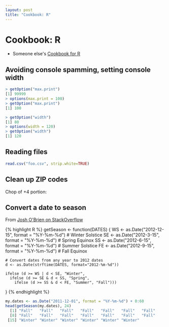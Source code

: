 ```yaml
---
layout: post
title: "Cookbook: R"
---
```


# Cookbook: R

- Someone else's [Cookbook for R](http://www.cookbook-r.com/)

## Avoiding console spamming, setting console width

```R
> getOption("max.print")
[1] 99999
> options(max.print = 100)
> getOption("max.print")
[1] 100
```

```R
> getOption("width")
[1] 80
> options(width = 120)
> getOption("width")
[1] 120
```

## Reading files

```R
read.csv("foo.csv", strip.white=TRUE)
```

## Clean up ZIP codes

Chop of +4 portion:


## Convert a date to season

From [Josh O'Brien on StackOverflow](http://stackoverflow.com/a/9501225)

{% highlight R %}
getSeason <- function(DATES) {
    WS <- as.Date("2012-12-15", format = "%Y-%m-%d") # Winter Solstice
    SE <- as.Date("2012-3-15",  format = "%Y-%m-%d") # Spring Equinox
    SS <- as.Date("2012-6-15",  format = "%Y-%m-%d") # Summer Solstice
    FE <- as.Date("2012-9-15",  format = "%Y-%m-%d") # Fall Equinox

    # Convert dates from any year to 2012 dates
    d <- as.Date(strftime(DATES, format="2012-%m-%d"))

    ifelse (d >= WS | d < SE, "Winter",
      ifelse (d >= SE & d < SS, "Spring",
        ifelse (d >= SS & d < FE, "Summer", "Fall")))
}
{% endhighlight %}

```R
my.dates <- as.Date("2011-12-01", format = "%Y-%m-%d") + 0:60
head(getSeason(my.dates), 24)
  [1] "Fall"   "Fall"   "Fall"   "Fall"   "Fall"   "Fall"   "Fall"
  [8] "Fall"   "Fall"   "Fall"   "Fall"   "Fall"   "Fall"   "Fall"
 [15] "Winter" "Winter" "Winter" "Winter" "Winter" "Winter"
```





